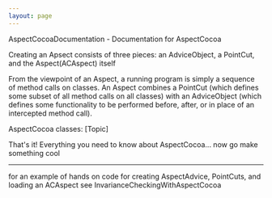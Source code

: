 ```yaml
---
layout: page
---
```


AspectCocoaDocumentation - Documentation for AspectCocoa

Creating an Apsect consists of three pieces: an AdviceObject, a PointCut, and the Aspect(ACAspect) itself

From the viewpoint of an Aspect, a running program is simply a sequence of method calls on classes.  An Aspect combines a PointCut (which defines some subset of all method calls on all classes) with an AdviceObject (which defines some functionality to be performed before, after, or in place of an intercepted method call).

AspectCocoa classes: [Topic]

That's it!  Everything you need to know about AspectCocoa... now go make something cool

----

for an example of hands on code for creating AspectAdvice, PointCuts, and loading an ACAspect see InvarianceCheckingWithAspectCocoa
